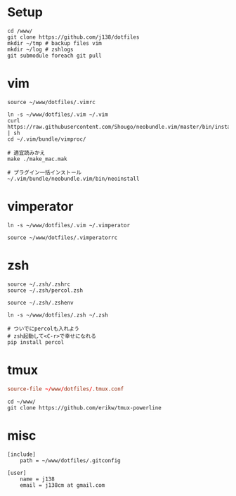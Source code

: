 # Setup

```
cd /www/
git clone https://github.com/j138/dotfiles
mkdir ~/tmp # backup files vim
mkdir ~/log # zshlogs
git submodule foreach git pull
```

# vim


``` ~/.vimrc
source ~/www/dotfiles/.vimrc
```

```
ln -s ~/www/dotfiles/.vim ~/.vim
curl https://raw.githubusercontent.com/Shougo/neobundle.vim/master/bin/install.sh | sh
cd ~/.vim/bundle/vimproc/

# 適宜読みかえ
make ./make_mac.mak

# プラグイン一括インストール
~/.vim/bundle/neobundle.vim/bin/neoinstall
```

# vimperator

```
ln -s ~/www/dotfiles/.vim ~/.vimperator
```

``` ~/.vimperatorrc
source ~/www/dotfiles/.vimperatorrc
```
# zsh

``` ~/.zshrc
source ~/.zsh/.zshrc
source ~/.zsh/percol.zsh
```

``` ~/.zshenv
source ~/.zsh/.zshenv
```

```
ln -s ~/www/dotfiles/.zsh ~/.zsh

# ついでにpercolも入れよう
# zsh起動して<C-r>で幸せになれる
pip install percol
```

# tmux
``` ~/.tmux.conf
source-file ~/www/dotfiles/.tmux.conf
```

```
cd ~/www/
git clone https://github.com/erikw/tmux-powerline
```

# misc

``` ~/.gitconfig
[include]
    path = ~/www/dotfiles/.gitconfig

[user]
    name = j138
    email = j138cm at gmail.com
```

